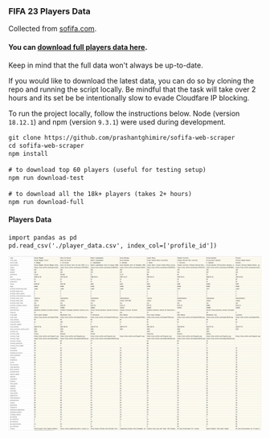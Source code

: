 ### FIFA 23 Players Data

Collected from [sofifa.com](https://sofifa.com).
#### You can [download full players data here](./output/player_data_full.csv).
Keep in mind that the full data won't always be up-to-date. 

If you would like to download the latest data, you can do so by cloning the repo and running the script locally. 
Be mindful that the task will take over 2 hours and its set be be intentionally slow to evade Cloudfare IP blocking.

To run the project locally, follow the instructions below.
Node (version `18.12.1`) and npm (version `9.3.1`) were used during development.

```
git clone https://github.com/prashantghimire/sofifa-web-scraper
cd sofifa-web-scraper
npm install

# to download top 60 players (useful for testing setup)
npm run download-test

# to download all the 18k+ players (takes 2+ hours)
npm run download-full
```


#### Players Data

```
import pandas as pd
pd.read_csv('./player_data.csv', index_col=['profile_id'])
```

<img src="images/player_data.png"  alt="Basic"/>
